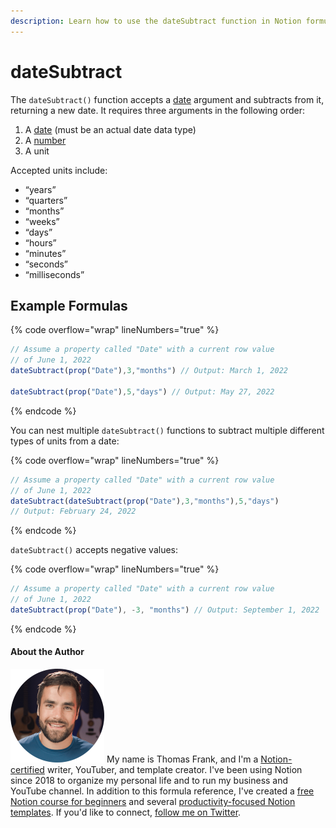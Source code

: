 ```yaml
---
description: Learn how to use the dateSubtract function in Notion formulas.
---
```


# dateSubtract

The `dateSubtract()` function accepts a [date](../../formula-basics/data-types/date-data-type.md) argument and subtracts from it, returning a new date. It requires three arguments in the following order:

1. A [date](../../formula-basics/data-types/date-data-type.md) (must be an actual date data type)
2. A [number](../../formula-basics/data-types/number.md)
3. A unit

Accepted units include:

* “years”
* “quarters”
* “months”
* “weeks”
* “days”
* “hours”
* “minutes”
* “seconds”
* “milliseconds”

## Example Formulas

{% code overflow="wrap" lineNumbers="true" %}
```jsx
// Assume a property called "Date" with a current row value
// of June 1, 2022
dateSubtract(prop("Date"),3,"months") // Output: March 1, 2022

dateSubtract(prop("Date"),5,"days") // Output: May 27, 2022
```
{% endcode %}

You can nest multiple `dateSubtract()` functions to subtract multiple different types of units from a date:

{% code overflow="wrap" lineNumbers="true" %}
```jsx
// Assume a property called "Date" with a current row value
// of June 1, 2022
dateSubtract(dateSubtract(prop("Date"),3,"months"),5,"days") 
// Output: February 24, 2022
```
{% endcode %}

`dateSubtract()` accepts negative values:

{% code overflow="wrap" lineNumbers="true" %}
```jsx
// Assume a property called "Date" with a current row value
// of June 1, 2022
dateSubtract(prop("Date"), -3, "months") // Output: September 1, 2022
```
{% endcode %}

#### About the Author

<img src="../../.gitbook/assets/Notion Fundamentals with Thomas Frank - Avatar 2021 compressed (1).png" alt="" data-size="line"> My name is Thomas Frank, and I'm a [Notion-certified](https://www.credly.com/badges/95fae13a-17bf-4b4a-a3d2-d58c8a3e6a2a/public\_url) writer, YouTuber, and template creator. I've been using Notion since 2018 to organize my personal life and to run my business and YouTube channel. In addition to this formula reference, I've created a [free Notion course for beginners](https://thomasjfrank.com/fundamentals/) and several [productivity-focused Notion templates](https://thomasjfrank.com/templates/). If you'd like to connect, [follow me on Twitter](https://twitter.com/TomFrankly).
